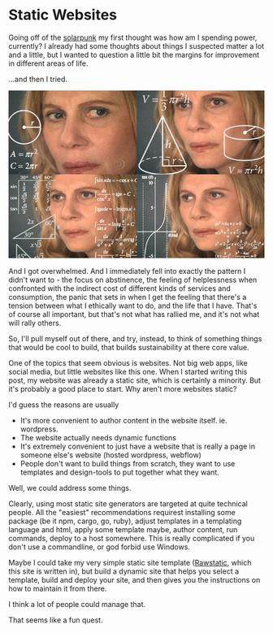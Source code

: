 # Static Websites

Going off of the [solarpunk](/content/solarpunk.md) my first thought was how am I spending power, currently? I already had some thoughts about things I suspected matter a lot and a little, but I wanted to question a little bit the margins for improvement in different areas of life.

...and then I tried.

![](images/math.jpg) 

And I got overwhelmed. And I immediately fell into exactly the pattern I didn't want to - the focus on abstinence, the feeling of helplessness when confronted with the indirect cost of different kinds of services and consumption, the panic that sets in when I get the feeling that there's a tension between what I ethically want to do, and the life that I have. That's of course all important, but that's not what has rallied me, and it's not what will rally others.

So, I'll pull myself out of there, and try, instead, to think of something things that would be cool to build, that builds sustainability at there core value.

One of the topics that seem obvious is websites. Not big web apps, like social media, but little websites like this one. When I started writing this post, my website was already a static site, which is certainly a minority. But it's probably a good place to start. Why aren't more websites static?

I'd guess the reasons are usually
- It's more convenient to author content in the website itself. ie. wordpress.
- The website actually needs dynamic functions
- It's extremely convenient to just have a website that is really a page in someone else's website (hosted wordpress, webflow)
- People don't want to build things from scratch, they want to use templates and design-tools to put together what they want.

Well, we could address some things.

Clearly, using most static site generators are targeted at quite technical people. All the "easiest" recommendations requirest installing some package (be it npm, cargo, go, ruby), adjust templates in a templating language and html, apply some template maybe, author content, run commands, deploy to a host somewhere. This is really complicated if you don't use a commandline, or god forbid use Windows.

Maybe I could take my very simple static site template ([Rawstatic](/content/about_this_site.md), which this site is written in), but build a dynamic site that helps you select a template, build and deploy your site, and then gives you the instructions on how to maintain it from there.

I think a lot of people could manage that.

That seems like a fun quest.
